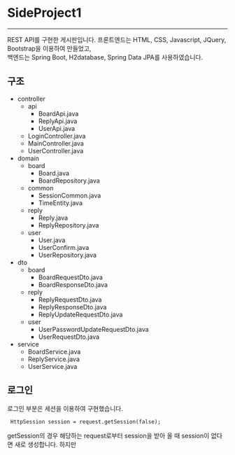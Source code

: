# SideProject1
--------------------------
REST API를 구현한 게시판입니다. 프론트엔드는 HTML, CSS, Javascript, JQuery, Bootstrap을 이용하여 만들었고, <br>
백엔드는 Spring Boot, H2database, Spring Data JPA를 사용하였습니다. 

## 구조
- controller
  - api
    - BoardApi.java
    - ReplyApi.java
    - UserApi.java
  - LoginController.java
  - MainController.java
  - UserController.java
- domain
  - board
    - Board.java
    - BoardRepository.java
  - common
    - SessionCommon.java
    - TimeEntity.java
  - reply
    - Reply.java
    - ReplyRepository.java
  - user
    - User.java
    - UserConfirm.java
    - UserRepository.java
- dto
  - board
    - BoardRequestDto.java
    - BoardResponseDto.java
  - reply
    - ReplyRequestDto.java
    - ReplyResponseDto.java
    - ReplyUpdateRequestDto.java
  - user
    - UserPasswordUpdateRequestDto.java
    - UserRequestDto.java
- service
  - BoardService.java
  - ReplyService.java
  - UserService.java

## 로그인
로그인 부분은 세션을 이용하여 구현했습니다. 
```
 HttpSession session = request.getSession(false);
```
getSession의 경우 해당하는 request로부터 session을 받아 올 때 session이 없다면 새로 생성합니다. 하지만 
